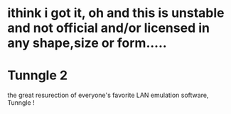 # ithink i got it, oh and this is unstable and not official and/or licensed in any shape,size or form.....
# Tunngle 2
the great resurection of everyone's favorite LAN emulation software, Tunngle !
